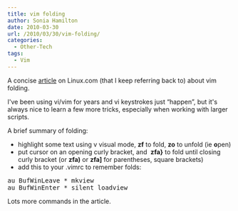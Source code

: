 ```yaml
---
title: vim folding
author: Sonia Hamilton
date: 2010-03-30
url: /2010/03/30/vim-folding/
categories:
  - Other-Tech
tags:
  - Vim
---
```

A concise [article][1] on Linux.com (that I keep referring back to) about vim folding.

<!--more-->

I've been using vi/vim for years and vi keystrokes just &#8220;happen&#8221;, but it's always nice to learn a few more tricks, especially when working with larger scripts.

A brief summary of folding:

  * highlight some text using v visual mode, **zf** to fold, **zo** to unfold (ie **o**pen)
  * put cursor on an opening curly bracket, and  **zfa}** to fold until closing curly bracket (or **zfa)** or **zfa]** for parentheses, square brackets)
  * add this to your .vimrc to remember folds:

<pre>au BufWinLeave * mkview
au BufWinEnter * silent loadview
</pre>

Lots more commands in the article.

 [1]: http://www.linux.com/archive/feature/114138
